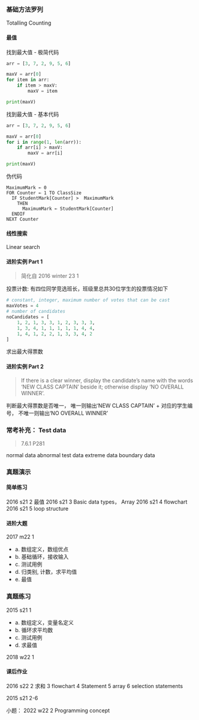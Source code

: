 
### 基础方法罗列
Totalling
Counting

#### 最值
找到最大值 - 极简代码
```python
arr = [3, 7, 2, 9, 5, 6]

maxV = arr[0]
for item in arr:
    if item > maxV:
        maxV = item 

print(maxV)
```

找到最大值 - 基本代码
```python
arr = [3, 7, 2, 9, 5, 6]

maxV = arr[0]
for i in range(1, len(arr)):
    if arr[i] > maxV:
        maxV = arr[i] 

print(maxV)
```

伪代码
```
MaximumMark ← 0
FOR Counter ← 1 TO ClassSize
  IF StudentMark[Counter] >  MaximumMark
    THEN
      MaximumMark ← StudentMark[Counter]
  ENDIF
NEXT Counter
```

#### 线性搜索
Linear search


#### 进阶实例 Part 1
> 简化自 2016 winter 23 1

投票计数:
有四位同学竞选班长，班级里总共30位学生的投票情况如下
```python
# constant, integer, maximum number of votes that can be cast
maxVotes = 4
# number of candidates 
noCandidates = [
    1, 2, 1, 3, 3, 1, 2, 3, 3, 3, 
    1, 3, 4, 1, 1, 1, 1, 1, 4, 4,
    1, 4, 1, 2, 2, 1, 3, 3, 4, 2
]
```
求出最大得票数

#### 进阶实例 Part 2 
>  If there is a clear winner, display the candidate’s name with the words ‘NEW CLASS CAPTAIN’ beside it; otherwise display ‘NO OVERALL WINNER’.

判断最大得票数是否唯一，
唯一则输出‘NEW CLASS CAPTAIN’ + 对应的学生编号，
不唯一则输出‘NO OVERALL WINNER’

### 常考补充： Test data
> 7.6.1 P281

normal data
abnormal test data
extreme data
boundary data

### 真题演示
#### 简单练习
2016 s21 2 最值 
2016 s21 3 Basic data types， Array
2016 s21 4 flowchart
2016 s21 5 loop structure

#### 进阶大题
2017 m22 1
- a. 数组定义，数组优点
- b. 基础循环，接收输入
- c. 测试用例
- d. 归类别, 计数，求平均值
- e. 最值

### 真题练习
2015 s21 1
- a. 数组定义，变量名定义
- b. 循环求平均数
- c. 测试用例
- d. 求最值

2018 w22 1

#### 课后作业
2016 s22 2 求和
3 flowchart
4 Statement
5 array
6 selection statements

2015 s21 2-6


小题：
2022 w22 2 
Programming concept


